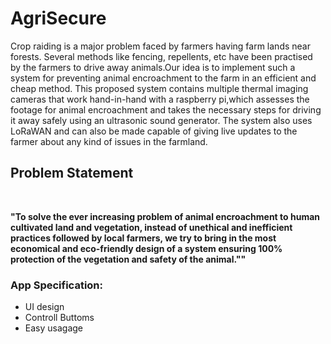 # AgriSecure

Crop raiding is a major problem faced by farmers having farm lands near forests. Several methods like fencing, repellents, etc have been practised by the farmers to drive away animals.Our idea is to implement such a system for preventing animal encroachment to the farm in an efficient and cheap method. This proposed system contains multiple thermal imaging cameras that work hand-in-hand with a raspberry pi,which assesses the footage for animal encroachment and takes the necessary steps for driving it away safely using an ultrasonic sound generator. The system also uses LoRaWAN and can also be made capable of giving live updates to the farmer about any kind of issues in the farmland.

## Problem Statement
<br/>

**"To solve the ever increasing problem of animal encroachment to human cultivated land and vegetation, instead of unethical and inefficient practices followed by local farmers, we try to bring in the most economical and eco-friendly design of a system ensuring 100% protection of the vegetation and safety of the animal.""**

### App Specification:
- UI design
- Controll Buttoms
- Easy usagage
